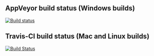## AppVeyor build status (Windows builds)
[![Build status](https://ci.appveyor.com/api/projects/status/6pb77hckk322kcsk?svg=true)](https://ci.appveyor.com/project/guusdk/java-cef-build)

## Travis-CI build status (Mac and Linux builds)
[![Build Status](https://travis-ci.org/guusdk/java-cef-build.svg?branch=master)](https://travis-ci.org/guusdk/java-cef-build)
